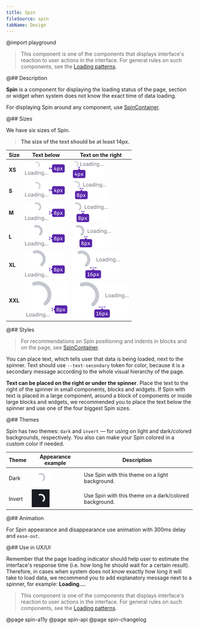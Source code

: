```yaml
---
title: Spin
fileSource: spin
tabName: Design
---
```


@import playground

> This component is one of the components that displays interface's reaction to user actions in the interface. For general rules on such components, see the [Loading patterns](/patterns/loading-states/).

@## Description

**Spin** is a component for displaying the loading status of the page, section or widget when system does not know the exact time of data loading.

For displaying Spin around any component, use [SpinContainer](/components/spin-container/).

@## Sizes

We have six sizes of Spin.

> **The size of the text should be at least 14px.**

| Size    | Text below                                  | Text on the right                            |
| ------- | ------------------------------------------- | -------------------------------------------- |
| **XS**  | ![center-xs](static/text-vertical-xs.png)   | ![right-s](static/text-horizontal-xs.png)    |
| **S**   | ![center-s](static/text-vertical-s.png)     | ![right-s](static/text-horizontal-s.png)     |
| **M**   | ![center-m](static/text-vertical-m.png)     | ![right-m](static/text-horizontal-m.png)     |
| **L**   | ![center-l](static/text-vertical-l.png)     | ![right-l](static/text-horizontal-l.png)     |
| **XL**  | ![center-xl](static/text-vertical-xl.png)   | ![right-xl](static/text-horizontal-xl.png)   |
| **XXL** | ![center-xxl](static/text-vertical-xxl.png) | ![right-xxl](static/text-horizontal-xxl.png) |

@## Styles

> For recommendations on Spin positioning and indents in blocks and on the page, see [SpinContainer](/components/spin-container/).

You can place text, which tells user that data is being loaded, next to the spinner. Text should use `--text-secondary` token for color, because it is a secondary message according to the whole visual hierarchy of the page.

**Text can be placed on the right or under the spinner**. Place the text to the right of the spinner in small components, blocks and widgets. If Spin with text is placed in a large component, around a block of components or inside large blocks and widgets, we recommended you to place the text below the spinner and use one of the four biggest Spin sizes.

@## Themes

Spin has two themes: `dark` and `invert` — for using on light and dark/colored backgrounds, respectively. You also can make your Spin colored in a custom color if needed.

| Theme  | Appearance example                   | Description                                            |
| ------ | ------------------------------------ | ------------------------------------------------------ |
| Dark   | ![dark-spiner](static/dark-m.png)    | Use Spin with this theme on a light background.        |
| Invert | ![light-spiner](static/invert-m.png) | Use Spin with this theme on a dark/colored background. |

@## Animation

For Spin appearance and disappearance use animation with 300ms delay and `ease-out`.

@## Use in UX/UI

Remember that the page loading indicator should help user to estimate the interface's response time (i.e. how long he should wait for a certain result). Therefore, in cases when system does not know exactly how long it will take to load data, we recommend you to add explanatory message next to a spinner, for example: **Loading...**.

> This component is one of the components that displays interface's reaction to user actions in the interface. For general rules on such components, see the [Loading patterns](/patterns/loading-states/).

@page spin-a11y
@page spin-api
@page spin-changelog
